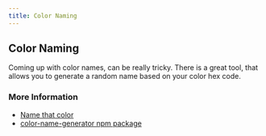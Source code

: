 ```yaml
---
title: Color Naming
---
```


## Color Naming

Coming up with color names, can be really tricky. There is a great tool, that allows you to generate a random name based on your color hex code.


### More Information

* [Name that color](http://chir.ag/projects/name-that-color)
* [color-name-generator npm package](https://www.npmjs.com/package/color-name-generator)
